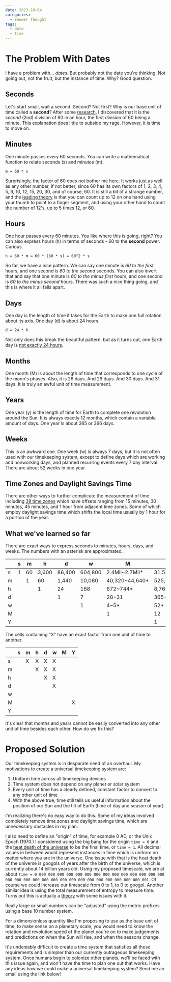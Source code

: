 ```yaml
---
date: 2023-10-04
categories:
  - Shower Thought
tags:
  - date
  - time
---
```

# The Problem With Dates

I have a problem with... *dates*. But probably not the date you're thinking. Not going out, not the fruit, but the instance of time. Why? Good question.

## Seconds

Let's start small, wait a second. Second? Not first? Why is our base unit of time called a **second**? After some [research](https://www.etymonline.com/word/second), I discovered that it is the *second* (2nd) division of 60 in an hour, the first division of 60 being a minute. This explanation does little to subside my rage. However, it is time to move on.

## Minutes

One minute passes every 60 seconds. You can write a mathematical function to relate seconds (s) and minutes (m):

```
m = 60 * s
```

Surprisingly, the factor of 60 does not bother me here. It works just as well as any other number, if not better, since 60 has its own factors of 1, 2, 3, 4, 5, 6, 10, 12, 15, 20, 30, and of course, 60. It is still a bit of a strange number, and the [leading theory](https://en.wikipedia.org/wiki/Sexagesimal) is that you can count up to 12 on one hand using your thumb to point to a finger segment, and using your other hand to count the number of 12's, up to 5 times 12, or 60.

## Hours

One hour passes every 60 minutes. You like where this is going, right? You can also express hours (h) in terms of seconds - 60 to the **second** power. Curious.

```
h = 60 * m = 60 * (60 * s) = 60^2 * s
```

So far, we have a nice pattern. We can say one minute is *60 to the first* hours, and one second is *60 to the second* seconds. You can also invert that and say that one minute is *60 to the minus first* hours, and one second is *60 to the minus second* hours. There was such a nice thing going, and this is where it all falls apart.

## Days

One day is the length of time it takes for the Earth to make one full rotation about its axis. One day (d) is about 24 hours.

```
d = 24 * h
```

Not only does this break the beautiful pattern, but as it turns out, one Earth day is [not exactly 24 hours](https://medium.com/the-philipendium/a-day-is-not-24-hours-c36ee96078c6).

## Months

One month (M) is about the length of time that corresponds to one cycle of the moon's phases. Also, it is 28 days. And 29 days. And 30 days. And 31 days. It is truly an awful unit of time measurement.

## Years

One year (y) is the length of time for Earth to complete one revolution around the Sun. It is always exactly 12 months, which contain a variable amount of days. One year is about 365 or 366 days.

## Weeks

This is an awkward one. One week (w) is always 7 days, but it is not often used with our timekeeping system, except to define days which are working and nonworking days, and planned recurring events every 7 day interval. There are about 52 weeks in one year.

## Time Zones and Daylight Savings Time

There are other ways to further complicate the measurement of time including [38 time zones](https://www.timeanddate.com/time/current-number-time-zones.html) which have offsets ranging from 15 minutes, 30 minutes, 45 minutes, and 1 hour from adjacent time zones. Some of which employ daylight savings time which shifts the local time usually by 1 hour for a portion of the year.

## What we've learned so far

There are exact ways to express seconds to minutes, hours, days, and weeks. The numbers with an asterisk are approximated.

|   | s | m | h | d | w | M | Y |
| - | - | - | - | - | - | - | - |
| s | 1 | 60 | 3,600 | 86,400 | 604,800 | 2.4Mil~2.7Mil* | 31.5Mil~31.6Mil* |
| m |   | 1 | 60 | 1,440 | 10,080 | 40,320~44,640* | 525,600~527,040* |
| h |   |   | 1 | 24 | 168 | 672~744* | 8,760~8,784* |
| d |   |   |   | 1 | 7 | 28-31 | 365-366 |
| w |   |   |   |   | 1 | 4~5* | 52* |
| M |   |   |   |   |   | 1 | 12 |
| Y |   |   |   |   |   |   | 1 |

The cells containing "X" have an exact factor from one unit of time to another.

|   | s | m | h | d | w | M | Y |
| - | - | - | - | - | - | - | - |
| s |   | X | X | X | X |   |   |
| m |   |   | X | X | X |   |   |
| h |   |   |   | X | X |   |   |
| d |   |   |   |   | X |   |   |
| w |   |   |   |   |   |   |   |
| M |   |   |   |   |   |   | X |
| Y |   |   |   |   |   |   |   |

It's clear that months and years cannot be easily converted into any other unit of time besides each other. How do we fix this?

# Proposed Solution

Our timekeeping system is in desparate need of an overhaul. My motivations to create a universal timekeeping system are:

1. Uniform time across all timekeeping devices
1. Time system does not depend on any planet or solar system
1. Every unit of time has a clearly defined, constant factor to convert to any other unit of time
1. With the above true, time still tells us useful information about the position of our Sun and the tilt of Earth (time of day and season of year)

I'm realizing there's no easy way to do this. Some of my ideas involved completely remove time zones and daylight savings time, which are unnecessary obstacles in my plan.

I also need to define an "origin" of time, for example 0 AD, or the Unix Epoch (1970.) I considered using the big bang for the origin `time = 0` and the [heat death of the universe](https://en.wikipedia.org/wiki/Heat_death_of_the_universe) to be the final time, or `time = 1`. All decimal values in between would represent instances in time which is uniform no matter where you are in the universe. One issue with that is the heat death of the universe is googols of years  after the birth of the universe, which is currently about 14 billion years old. Using my proposed timescale, we are at about `time = 0.000 000 000 000 000 000 000 000 000 000 000 000 000 000 000 000 000 000 000 000 000 000 000 000 000 000 000 000 000 001`. Of course we could increase our timescale from 0 to 1, to 0 to googol. Another similar idea is using the total measurement of entropy to measure time. Turns out this is actually a [theory](https://en.wikipedia.org/wiki/Entropy_as_an_arrow_of_time) with some issues with it.

Really large or small numbers can be "adjusted" using the metric prefixes using a base 10 number system.

For a dimensionless quantity like I'm proposing to use as the base unit of time, to make sense on a planetary scale, you would need to know the rotation and revolution speed of the planet you're on to make judgements and predictions on when the Sun will rise, and when the seasons change.

It's undeniably difficult to create a time system that satisfies all these requirements and is simpler than our currently outrageous timekeeping system. Once humans begin to colonize other planets, we'll be faced with this issue again, and won't have the time to plan one out that works. Have any ideas how we could make a universal timekeeping system? Send me an email using the link below!